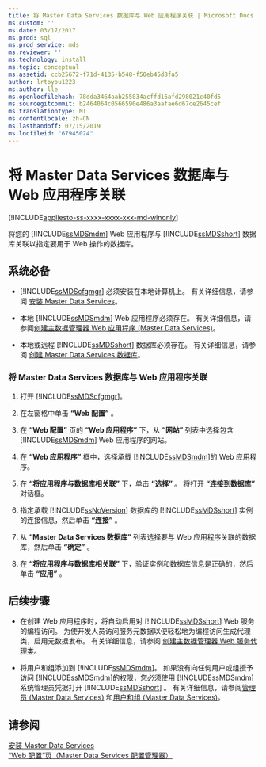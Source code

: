 ```yaml
---
title: 将 Master Data Services 数据库与 Web 应用程序关联 | Microsoft Docs
ms.custom: ''
ms.date: 03/17/2017
ms.prod: sql
ms.prod_service: mds
ms.reviewer: ''
ms.technology: install
ms.topic: conceptual
ms.assetid: ccb25672-f71d-4135-b548-f50eb45d8fa5
author: lrtoyou1223
ms.author: lle
ms.openlocfilehash: 78dda3464aab255834acffd16afd298021c40fd5
ms.sourcegitcommit: b2464064c0566590e486a3aafae6d67ce2645cef
ms.translationtype: MT
ms.contentlocale: zh-CN
ms.lasthandoff: 07/15/2019
ms.locfileid: "67945024"
---
```

# <a name="associate-a-master-data-services-database-and-web-application"></a>将 Master Data Services 数据库与 Web 应用程序关联

[!INCLUDE[appliesto-ss-xxxx-xxxx-xxx-md-winonly](../../includes/appliesto-ss-xxxx-xxxx-xxx-md-winonly.md)]

  将您的 [!INCLUDE[ssMDSmdm](../../includes/ssmdsmdm-md.md)] Web 应用程序与 [!INCLUDE[ssMDSshort](../../includes/ssmdsshort-md.md)] 数据库关联以指定要用于 Web 操作的数据库。  
  
## <a name="prerequisites"></a>系统必备  
  
-   [!INCLUDE[ssMDScfgmgr](../../includes/ssmdscfgmgr-md.md)] 必须安装在本地计算机上。 有关详细信息，请参阅 [安装 Master Data Services](../../master-data-services/install-windows/install-master-data-services.md)。  
  
-   本地 [!INCLUDE[ssMDSmdm](../../includes/ssmdsmdm-md.md)] Web 应用程序必须存在。 有关详细信息，请参阅[创建主数据管理器 Web 应用程序 (Master Data Services)](../../master-data-services/install-windows/create-a-master-data-manager-web-application-master-data-services.md)。  
  
-   本地或远程 [!INCLUDE[ssMDSshort](../../includes/ssmdsshort-md.md)] 数据库必须存在。 有关详细信息，请参阅 [创建 Master Data Services 数据库](../../master-data-services/install-windows/create-a-master-data-services-database.md)。  
  
### <a name="to-associate-a-master-data-services-database-and-web-application"></a>将 Master Data Services 数据库与 Web 应用程序关联  
  
1.  打开 [!INCLUDE[ssMDScfgmgr](../../includes/ssmdscfgmgr-md.md)]。  
  
2.  在左窗格中单击 **“Web 配置”** 。  
  
3.  在 **“Web 配置”** 页的 **“Web 应用程序”** 下，从 **“网站”** 列表中选择包含 [!INCLUDE[ssMDSmdm](../../includes/ssmdsmdm-md.md)] Web 应用程序的网站。  
  
4.  在 **“Web 应用程序”** 框中，选择承载 [!INCLUDE[ssMDSmdm](../../includes/ssmdsmdm-md.md)]的 Web 应用程序。  
  
5.  在 **“将应用程序与数据库相关联”** 下，单击 **“选择”** 。 将打开 **“连接到数据库”** 对话框。  
  
6.  指定承载 [!INCLUDE[ssNoVersion](../../includes/ssnoversion-md.md)] 数据库的 [!INCLUDE[ssMDSshort](../../includes/ssmdsshort-md.md)] 实例的连接信息，然后单击 **“连接”** 。  
  
7.  从 **“Master Data Services 数据库”** 列表选择要与 Web 应用程序关联的数据库，然后单击 **“确定”** 。  
  
8.  在 **“将应用程序与数据库相关联”** 下，验证实例和数据库信息是正确的，然后单击 **“应用”** 。  
  
## <a name="next-steps"></a>后续步骤  
  
-   在创建 Web 应用程序时，将自动启用对 [!INCLUDE[ssMDSshort](../../includes/ssmdsshort-md.md)] Web 服务的编程访问。 为使开发人员访问服务元数据以便轻松地为编程访问生成代理类，启用元数据发布。 有关详细信息，请参阅 [创建主数据管理器 Web 服务代理类](../../master-data-services/develop/create-master-data-manager-web-service-proxy-classes.md)。  
  
-   将用户和组添加到 [!INCLUDE[ssMDSmdm](../../includes/ssmdsmdm-md.md)]。 如果没有向任何用户或组授予访问 [!INCLUDE[ssMDSmdm](../../includes/ssmdsmdm-md.md)]的权限，您必须使用 [!INCLUDE[ssMDSmdm](../../includes/ssmdsmdm-md.md)] 系统管理员凭据打开 [!INCLUDE[ssMDSshort](../../includes/ssmdsshort-md.md)] 。 有关详细信息，请参阅[管理员 (Master Data Services)](../../master-data-services/administrators-master-data-services.md) 和[用户和组 (Master Data Services)](../../master-data-services/users-and-groups-master-data-services.md)。  
  
## <a name="see-also"></a>请参阅  
 [安装 Master Data Services](../../master-data-services/install-windows/install-master-data-services.md)   
 [“Web 配置”页（Master Data Services 配置管理器）](../../master-data-services/web-configuration-page-master-data-services-configuration-manager.md)  
  
  
